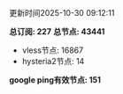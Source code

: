 更新时间2025-10-30 09:12:11

**总订阅: 227**
**总节点: 43441**
- vless节点: 16867
- hysteria2节点: 14

**google ping有效节点: 151**
